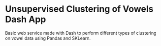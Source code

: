 # Unsupervised Clustering of Vowels Dash App

Basic web service made with Dash to perform different types of clustering on vowel data using Pandas and SKLearn.

